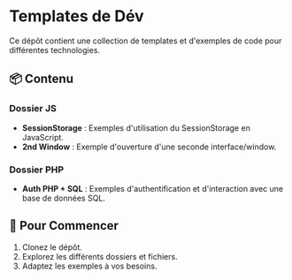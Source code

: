 # Templates de Dév

Ce dépôt contient une collection de templates et d'exemples de code pour différentes technologies.

## 📦 Contenu

### Dossier JS
- **SessionStorage** : Exemples d'utilisation du SessionStorage en JavaScript.
- **2nd Window**     : Exemple d'ouverture d'une seconde interface/window.

### Dossier PHP
- **Auth PHP + SQL** : Exemples d'authentification et d'interaction avec une base de données SQL.

## 🚦 Pour Commencer
1. Clonez le dépôt.
2. Explorez les différents dossiers et fichiers.
3. Adaptez les exemples à vos besoins.

